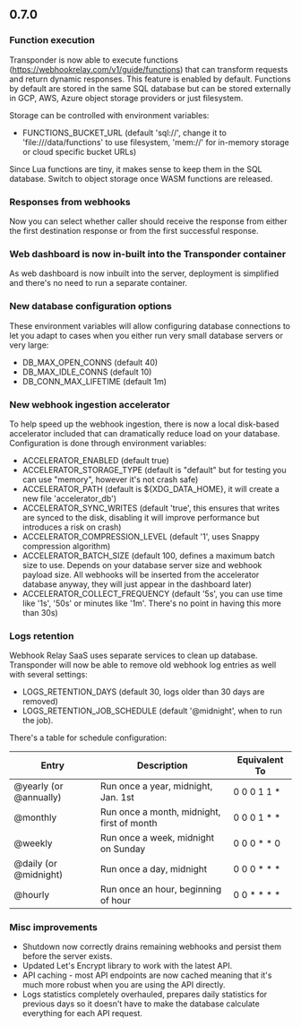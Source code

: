 
## 0.7.0

### Function execution

Transponder is now able to execute functions (https://webhookrelay.com/v1/guide/functions) that can transform requests and return dynamic responses. This feature is enabled by default. Functions by default are stored in the same SQL database but can be stored externally in GCP, AWS, Azure object storage providers or just filesystem.

Storage can be controlled with environment variables:

- FUNCTIONS_BUCKET_URL (default 'sql://', change it to 'file:///data/functions' to use filesystem, 'mem://' for in-memory storage or cloud specific bucket URLs)

Since Lua functions are tiny, it makes sense to keep them in the SQL database. Switch to object storage once WASM functions are released.

### Responses from webhooks

Now you can select whether caller should receive the response from either the first destination response or from the first successful response.

### Web dashboard is now in-built into the Transponder container

As web dashboard is now inbuilt into the server, deployment is simplified and there's no need to run a separate container.

### New database configuration options

These environment variables will allow configuring database connections to let you adapt to cases when you either run very small database servers or very large:

- DB_MAX_OPEN_CONNS (default 40)
- DB_MAX_IDLE_CONNS (default 10)
- DB_CONN_MAX_LIFETIME (default 1m)

### New webhook ingestion accelerator

To help speed up the webhook ingestion, there is now a local disk-based accelerator included that can dramatically reduce load on your database. Configuration is done through environment variables:

- ACCELERATOR_ENABLED (default true)
- ACCELERATOR_STORAGE_TYPE (default is "default" but for testing you can use "memory", however it's not crash safe)
- ACCELERATOR_PATH (default is ${XDG_DATA_HOME}, it will create a new file 'accelerator_db')
- ACCELERATOR_SYNC_WRITES (default 'true', this ensures that writes are synced to the disk, disabling it will improve performance but introduces a risk on crash)
- ACCELERATOR_COMPRESSION_LEVEL (default '1', uses Snappy compression algorithm)
- ACCELERATOR_BATCH_SIZE (default 100, defines a maximum batch size to use. Depends on your database server size and webhook payload size. All webhooks will be inserted from the accelerator database anyway, they will just appear in the dashboard later)
- ACCELERATOR_COLLECT_FREQUENCY (default '5s', you can use time like '1s', '50s' or minutes like '1m'. There's no point in having this more than 30s)

### Logs retention

Webhook Relay SaaS uses separate services to clean up database. Transponder will now be able to remove old webhook log entries as well with several settings:

- LOGS_RETENTION_DAYS (default 30, logs older than 30 days are removed)
- LOGS_RETENTION_JOB_SCHEDULE (default '@midnight', when to run the job). 

There's a table for schedule configuration:

Entry                  | Description                                | Equivalent To
-----                  | -----------                                | -------------
@yearly (or @annually) | Run once a year, midnight, Jan. 1st        | 0 0 0 1 1 *
@monthly               | Run once a month, midnight, first of month | 0 0 0 1 * *
@weekly                | Run once a week, midnight on Sunday        | 0 0 0 * * 0
@daily (or @midnight)  | Run once a day, midnight                   | 0 0 0 * * *
@hourly                | Run once an hour, beginning of hour        | 0 0 * * * *

### Misc improvements

- Shutdown now correctly drains remaining webhooks and persist them before the server exists.
- Updated Let's Encrypt library to work with the latest API.
- API caching - most API endpoints are now cached meaning that it's much more robust when you are using the API directly.
- Logs statistics completely overhauled, prepares daily statistics for previous days so it doesn't have to make the database calculate everything for each API request.